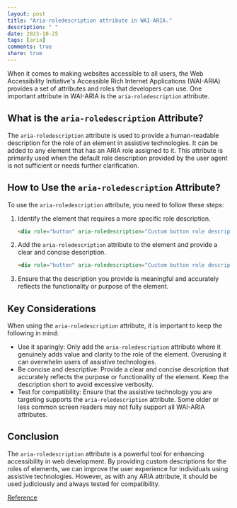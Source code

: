 ```yaml
---
layout: post
title: "Aria-roledescription attribute in WAI-ARIA."
description: " "
date: 2023-10-25
tags: [aria]
comments: true
share: true
---
```


When it comes to making websites accessible to all users, the Web Accessibility Initiative's Accessible Rich Internet Applications (WAI-ARIA) provides a set of attributes and roles that developers can use. One important attribute in WAI-ARIA is the `aria-roledescription` attribute.

## What is the `aria-roledescription` Attribute?

The `aria-roledescription` attribute is used to provide a human-readable description for the role of an element in assistive technologies. It can be added to any element that has an ARIA role assigned to it. This attribute is primarily used when the default role description provided by the user agent is not sufficient or needs further clarification.

## How to Use the `aria-roledescription` Attribute?

To use the `aria-roledescription` attribute, you need to follow these steps:

1. Identify the element that requires a more specific role description.

   ```html
   <div role="button" aria-roledescription="Custom button role description">Click me</div>
   ```

2. Add the `aria-roledescription` attribute to the element and provide a clear and concise description.

   ```html
   <div role="button" aria-roledescription="Custom button role description">Click me</div>
   ```

3. Ensure that the description you provide is meaningful and accurately reflects the functionality or purpose of the element.

## Key Considerations

When using the `aria-roledescription` attribute, it is important to keep the following in mind:

- Use it sparingly: Only add the `aria-roledescription` attribute where it genuinely adds value and clarity to the role of the element. Overusing it can overwhelm users of assistive technologies.
- Be concise and descriptive: Provide a clear and concise description that accurately reflects the purpose or functionality of the element. Keep the description short to avoid excessive verbosity.
- Test for compatibility: Ensure that the assistive technology you are targeting supports the `aria-roledescription` attribute. Some older or less common screen readers may not fully support all WAI-ARIA attributes.

## Conclusion

The `aria-roledescription` attribute is a powerful tool for enhancing accessibility in web development. By providing custom descriptions for the roles of elements, we can improve the user experience for individuals using assistive technologies. However, as with any ARIA attribute, it should be used judiciously and always tested for compatibility.

[Reference](https://www.w3.org/TR/wai-aria-1.2/#aria-roledescription)